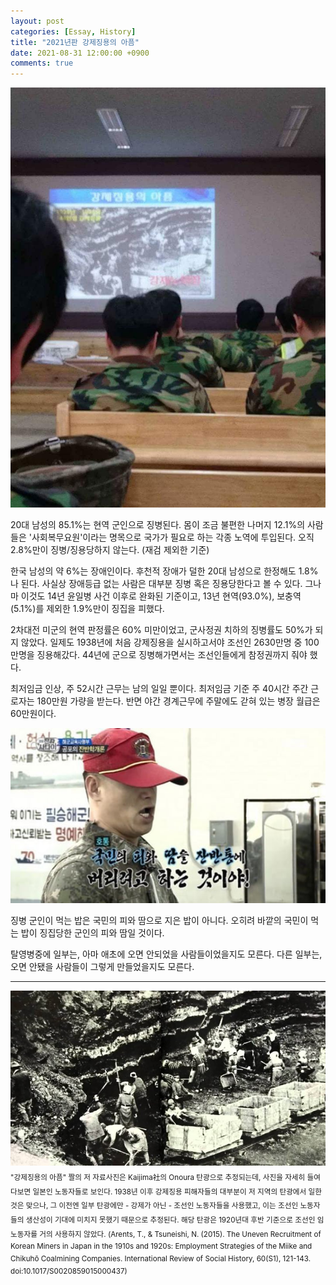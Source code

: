 ```yaml
---
layout: post
categories: [Essay, History]
title: "2021년판 강제징용의 아픔"
date: 2021-08-31 12:00:00 +0900
comments: true
---
```


![1](/assets/images/210831-1.jpg)

20대 남성의 85.1%는 현역 군인으로 징병된다. 몸이 조금 불편한 나머지 12.1%의 사람들은 '사회복무요원'이라는 명목으로 국가가 필요로 하는 각종 노역에 투입된다. 오직 2.8%만이 징병/징용당하지 않는다. (재검 제외한 기준)

한국 남성의 약 6%는 장애인이다. 후천적 장애가 덜한 20대 남성으로 한정해도 1.8%나 된다. 사실상 장애등급 없는 사람은 대부분 징병 혹은 징용당한다고 볼 수 있다. 그나마 이것도 14년 윤일병 사건 이후로 완화된 기준이고, 13년 현역(93.0%), 보충역(5.1%)를 제외한 1.9%만이 징집을 피했다.

2차대전 미군의 현역 판정률은 60% 미만이었고, 군사정권 치하의 징병률도 50%가 되지 않았다. 일제도 1938년에 처음 강제징용을 실시하고서야 조선인 2630만명 중 100만명을 징용해갔다. 44년에 군으로 징병해가면서는 조선인들에게 참정권까지 줘야 했다.

최저임금 인상, 주 52시간 근무는 남의 일일 뿐이다. 최저임금 기준 주 40시간 주간 근로자는 180만원 가량을 받는다. 반면 야간 경계근무에 주말에도 갇혀 있는 병장 월급은 60만원이다.

![3](/assets/images/210831-3.jpg)

징병 군인이 먹는 밥은 국민의 피와 땀으로 지은 밥이 아니다. 오히려 바깥의 국민이 먹는 밥이 징집당한 군인의 피와 땀일 것이다.

탈영병중에 일부는, 아마 애초에 오면 안되었을 사람들이었을지도 모른다. 다른 일부는, 오면 안됐을 사람들이 그렇게 만들었을지도 모른다.


-------------


<sup>![2](/assets/images/210831-2.jpg) "강제징용의 아픔" 짤의 저 자료사진은 Kaijima社의 Onoura 탄광으로 추정되는데, 사진을 자세히 들여다보면 일본인 노동자들로 보인다. 1938년 이후 강제징용 피해자들의 대부분이 저 지역의 탄광에서 일한 것은 맞으나, 그 이전엔 일부 탄광에만 - 강제가 아닌 - 조선인 노동자들을 사용했고, 이는 조선인 노동자들의 생산성이 기대에 미치지 못했기 때문으로 추정된다. 해당 탄광은 1920년대 후반 기준으로 조선인 임노동자를 거의 사용하지 않았다.
(Arents, T., & Tsuneishi, N. (2015). The Uneven Recruitment of Korean Miners in Japan in the 1910s and 1920s: Employment Strategies of the Miike and Chikuhō Coalmining Companies. International Review of Social History, 60(S1), 121-143. doi:10.1017/S0020859015000437)</sup>
